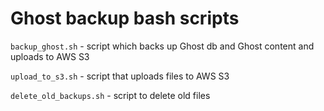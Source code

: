 # Ghost backup bash scripts

`backup_ghost.sh` - script which backs up Ghost db and Ghost content and uploads to AWS S3

`upload_to_s3.sh` - script that uploads files to AWS S3

`delete_old_backups.sh` - script to delete old files
